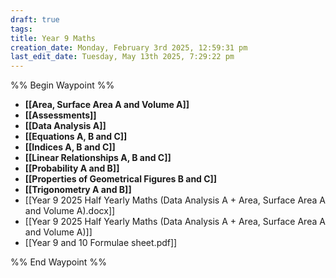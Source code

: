 ```yaml
---
draft: true
tags: 
title: Year 9 Maths
creation_date: Monday, February 3rd 2025, 12:59:31 pm
last_edit_date: Tuesday, May 13th 2025, 7:29:22 pm
---
```


%% Begin Waypoint %%
- **[[Area, Surface Area A and Volume A]]**
- **[[Assessments]]**
- **[[Data Analysis A]]**
- **[[Equations A, B and C]]**
- **[[Indices A, B and C]]**
- **[[Linear Relationships A, B and C]]**
- **[[Probability A and B]]**
- **[[Properties of Geometrical Figures B and C]]**
- **[[Trigonometry A and B]]**
- [[Year 9 2025 Half Yearly Maths (Data Analysis A + Area, Surface Area A and Volume A).docx]]
- [[Year 9 2025 Half Yearly Maths (Data Analysis A + Area, Surface Area A and Volume A)]]
- [[Year 9 and 10 Formulae sheet.pdf]]

%% End Waypoint %%
